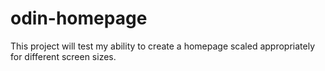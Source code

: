 # odin-homepage

This project will test my ability to create a homepage scaled appropriately for different screen sizes.